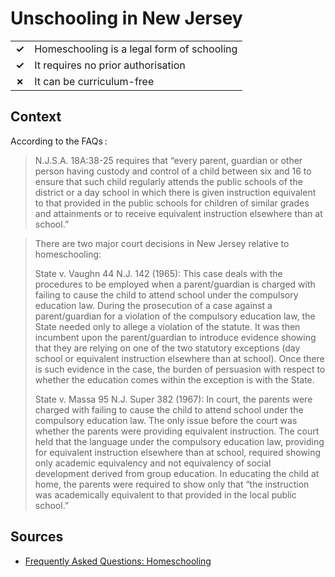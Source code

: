# Unschooling in New Jersey
| | |
|-|-|
| __✓__ | Homeschooling is a legal form of schooling |
| __✓__ | It requires no prior authorisation |
| __✗__ | It can be curriculum-free |

## Context

According to the FAQs :

> N.J.S.A. 18A:38-25 requires that “every parent, guardian or other person having custody and control of a child between six and 16 to ensure that such child regularly attends the public schools of the district or a day school in which there is given instruction equivalent to that provided in the public schools for children of similar grades and attainments or to receive equivalent instruction elsewhere than at school.”

> There are two major court decisions in New Jersey relative to homeschooling:
>
> State v. Vaughn 44 N.J. 142 (1965): This case deals with the procedures to be employed when a parent/guardian is charged with failing to cause the child to attend school under the compulsory education law.  During the prosecution of a case against a parent/guardian for a violation of the compulsory education law, the State needed only to allege a violation of the statute.  It was then incumbent upon the parent/guardian to introduce evidence showing that they are relying on one of the two statutory exceptions (day school or equivalent instruction elsewhere than at school).  Once there is such evidence in the case, the burden of persuasion with respect to whether the education comes within the exception is with the State.
> 
> State v. Massa 95 N.J. Super 382 (1967): In court, the parents were charged with failing to cause the child to attend school under the compulsory education law.  The only issue before the court was whether the parents were providing equivalent instruction.  The court held that the language under the compulsory education law, providing for equivalent instruction elsewhere than at school, required showing only academic equivalency and not equivalency of social development derived from group education.  In educating the child at home, the parents were required to show only that “the instruction was academically equivalent to that provided in the local public school.” 

## Sources

* [Frequently Asked Questions: Homeschooling](https://www.nj.gov/education/safety/nontraditional/faq_homeschool.shtml)

